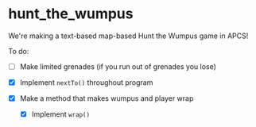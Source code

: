 # hunt_the_wumpus

We're making a text-based map-based Hunt the Wumpus game in APCS!

To do:

- [ ] Make limited grenades (if you run out of grenades you lose)
    
- [X] Implement `nextTo()`  throughout program
- [X] Make a method that makes wumpus and player wrap
    - [X] Implement `wrap()`
